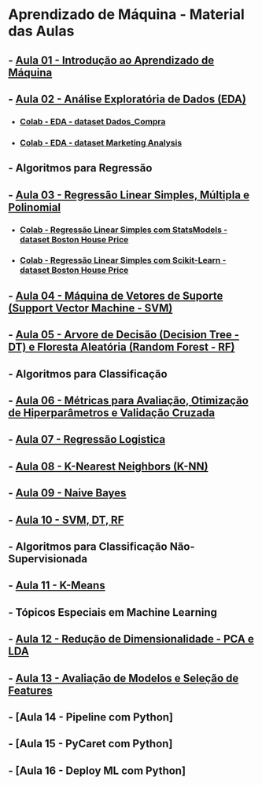 # Aprendizado de Máquina - Material das Aulas

## - [Aula 01 - Introdução ao Aprendizado de Máquina](https://github.com/gustavowillam/ML/blob/main/slides/01-ML-Introducao%20ao%20Aprendizado%20de%20Maquina.pdf)

## - [Aula 02 - Análise Exploratória de Dados (EDA)](https://github.com/gustavowillam/ML/blob/main/slides/02-ML-Analise%20Exploratoria%20de%20Dados.pdf)

* ### [Colab - EDA - dataset Dados_Compra](https://colab.research.google.com/drive/1TDwqEw1rBFhJSqYwSxfH_Alv0_oqPsVg?usp=sharing)

* ### [Colab - EDA - dataset Marketing Analysis](https://colab.research.google.com/drive/1xpmAQGvoix1oHsyNSh_ShIuUQzICQIbA?usp=sharing)

## - Algoritmos para Regressão

## - [Aula 03 - Regressão Linear Simples, Múltipla e Polinomial](https://github.com/gustavowillam/ML/blob/main/slides/03-ML-Modelos%20de%20Regressao%20e%20Metricas%20para%20Avaliacao.pdf)

* ### [Colab - Regressão Linear Simples com StatsModels - dataset Boston House Price](https://colab.research.google.com/drive/1kc6B6RxkDaRg9x1_jCfxPontFJvWxM1D?usp=sharing)

* ### [Colab - Regressão Linear Simples com Scikit-Learn - dataset Boston House Price](https://colab.research.google.com/drive/18__5xBIvWFY6hyh4T0lO7U0mSOgmGdRQ?usp=sharing)

## - [Aula 04 - Máquina de Vetores de Suporte (Support Vector Machine - SVM)](https://github.com/gustavowillam/ML/blob/main/slides/04-ML-Support%20Vector%20Machine-SVR.pdf)

## - [Aula 05 - Arvore de Decisão (Decision Tree - DT) e Floresta Aleatória (Random Forest - RF)](https://github.com/gustavowillam/ML/blob/main/slides/05-ML-Decision%20Tree%20and%20Random%20Forest.pdf)

## - Algoritmos para Classificação

## - [Aula 06 - Métricas para Avaliação, Otimização de Hiperparâmetros e Validação Cruzada](https://github.com/gustavowillam/ML/blob/main/slides/06-ML-Metricas%20para%20Avaliacao-Otimizacao%20de%20Parametros.pdf)

## - [Aula 07 - Regressão Logistica](https://github.com/gustavowillam/ML/blob/main/slides/07-ML-Logistic%20Regression.pdf)

## - [Aula 08 - K-Nearest Neighbors (K-NN)](https://github.com/gustavowillam/ML/blob/main/slides/08-ML-K-Nearest%20Neighbors%20K-NN.pdf)

## - [Aula 09 - Naive Bayes](https://github.com/gustavowillam/ML/blob/main/slides/09-ML-Naive%20Bayes.pdf)

## - [Aula 10 - SVM, DT, RF](https://github.com/gustavowillam/ML/blob/main/slides/10-ML-Support%20Vector%20Machine-SVC.pdf)

## - Algoritmos para Classificação Não-Supervisionada

## - [Aula 11 - K-Means](https://github.com/gustavowillam/ML/blob/main/slides/11-ML-Classificacao%20Nao%20Supervisionada-K%20Means.pdf)

## - Tópicos Especiais em Machine Learning 

## - [Aula 12 - Redução de Dimensionalidade - PCA e LDA](https://github.com/gustavowillam/ML/blob/main/slides/12-ML-Reducao%20de%20Dimensionalidade-PCA%20e%20LDA.pdf)

## - [Aula 13 - Avaliação de Modelos e Seleção de Features](https://github.com/gustavowillam/ML/blob/main/slides/13-ML-Selecao%20de%20Variaveis.pdf)

## - [Aula 14 - Pipeline com Python]

## - [Aula 15 - PyCaret com Python]

## - [Aula 16 - Deploy ML com Python]
